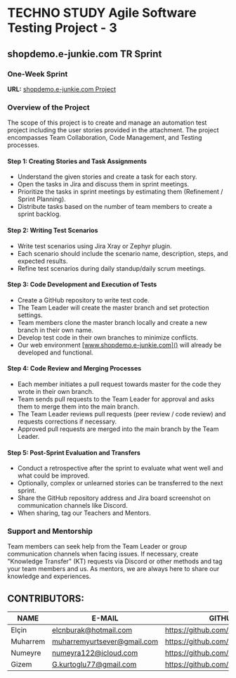 # TECHNO STUDY Agile Software Testing Project - 3
## shopdemo.e-junkie.com TR Sprint

### One-Week Sprint
**URL:** [shopdemo.e-junkie.com Project](https://demowebshop.tricentis.com/)

### Overview of the Project

The scope of this project is to create and manage an automation test project including the user stories provided in the attachment. The project encompasses Team Collaboration, Code Management, and Testing processes.

#### Step 1: Creating Stories and Task Assignments

- Understand the given stories and create a task for each story.
- Open the tasks in Jira and discuss them in sprint meetings.
- Prioritize the tasks in sprint meetings by estimating them (Refinement / Sprint Planning).
- Distribute tasks based on the number of team members to create a sprint backlog.

#### Step 2: Writing Test Scenarios

- Write test scenarios using Jira Xray or Zephyr plugin.
- Each scenario should include the scenario name, description, steps, and expected results.
- Refine test scenarios during daily standup/daily scrum meetings.

#### Step 3: Code Development and Execution of Tests

- Create a GitHub repository to write test code.
- The Team Leader will create the master branch and set protection settings.
- Team members clone the master branch locally and create a new branch in their own name.
- Develop test code in their own branches to minimize conflicts.
- Our web environment [www.shopdemo.e-junkie.com]() will already be developed and functional.

#### Step 4: Code Review and Merging Processes

- Each member initiates a pull request towards master for the code they wrote in their own branch.
- Team sends pull requests to the Team Leader for approval and asks them to merge them into the main branch.
- The Team Leader reviews pull requests (peer review / code review) and requests corrections if necessary.
- Approved pull requests are merged into the main branch by the Team Leader.

#### Step 5: Post-Sprint Evaluation and Transfers

- Conduct a retrospective after the sprint to evaluate what went well and what could be improved.
- Optionally, complex or unlearned stories can be transferred to the next sprint.
- Share the GitHub repository address and Jira board screenshot on communication channels like Discord.
- When sharing, tag our Teachers and Mentors.

### Support and Mentorship

Team members can seek help from the Team Leader or group communication channels when facing issues. If necessary, create "Knowledge Transfer" (KT) requests via Discord or other methods and tag your team members and us. As mentors, we are always here to share our knowledge and experiences.

## CONTRIBUTORS:

|NAME | E-MAIL                      | GITHUB
|--- |-----------------------------| ---
|Elçin   | elcnburak@hotmail.com                  |https://github.com/elcnburak
|Muharrem  | muharremyurtsever@gmail.com |https://github.com/trbozo
|Numeyre  | numeyra122@icloud.com                           |https://github.com/Numeyra
|Gizem  | G.kurtoglu77@gmail.com      |https://github.com/GizemEminoglu

